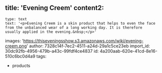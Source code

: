 title: 'Evening Creem'
content2:
  -
    type: text
    text: '<p>Evening Creem is a skin product that helps to even the face from the unbalanced wear of a long working day. It is therefore usually applied in the evening.&nbsp;</p>'
images: 'https://thiseveningsshow.s3.amazonaws.com/wiki/evening-creem.png'
author: 7328c14f-7ec2-4511-a24d-29a1c5ce23eb
import_id: 30dc92fb-4956-479b-a43c-99fdf4ce4837
id: 4a200aab-620e-41cd-8e16-510c6bc0d4a9
tags:
  - products
